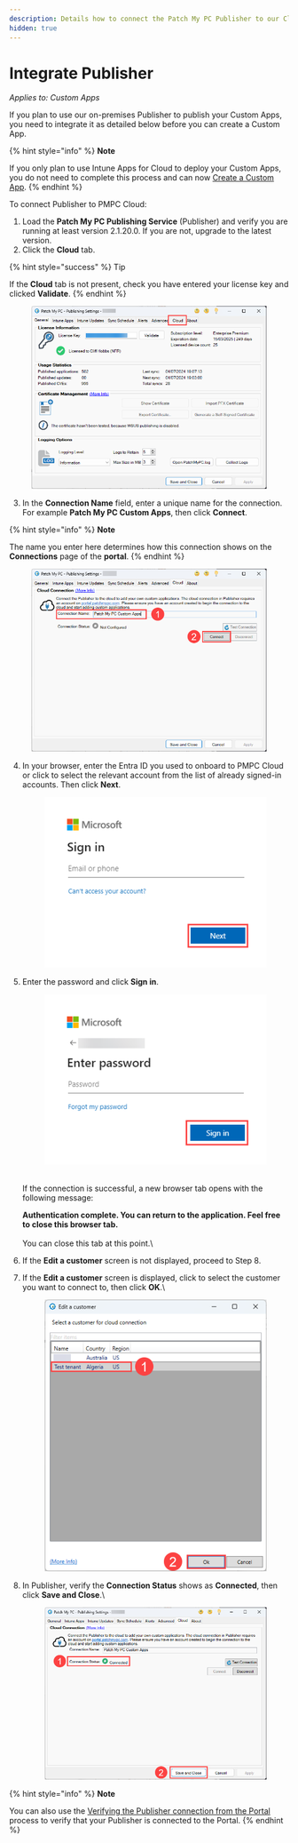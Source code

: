 ```yaml
---
description: Details how to connect the Patch My PC Publisher to our Cloud platform
hidden: true
---
```


# Integrate Publisher

_Applies to: Custom Apps_

If you plan to use our on-premises Publisher to publish your Custom Apps, you need to integrate it as detailed below before you can create a Custom App.

{% hint style="info" %}
**Note**

If you only plan to use Intune Apps for Cloud to deploy your Custom Apps, you do not need to complete this process and can now [Create a Custom App](create-a-custom-app/).
{% endhint %}

To connect Publisher to PMPC Cloud:

1. Load the **Patch My PC Publishing Service** (Publisher) and verify you are running at least version 2.1.20.0. If you are not, upgrade to the latest version.
2. Click the **Cloud** tab.

{% hint style="success" %}
Tip

If the **Cloud** tab is not present, check you have entered your license key and clicked **Validate**.
{% endhint %}

<figure><img src="../../_images/gitbook/image%20%281725%29.png" alt="&#x22;Cloud&#x22; tab of our Publisher"><figcaption></figcaption></figure>

3. In the **Connection Name** field, enter a unique name for the connection. For example **Patch My PC Custom Apps**, then click **Connect**.

{% hint style="info" %}
**Note**

The name you enter here determines how this connection shows on the **Connections** page of the **portal**.
{% endhint %}

<figure><img src="../../_images/gitbook/image%20%281726%29.png" alt="Entering a “Connection Name” and clicking “Connect”"><figcaption></figcaption></figure>

4.  In your browser, enter the Entra ID you used to onboard to PMPC Cloud or click to select the relevant account from the list of already signed-in accounts. Then click **Next**.



    <figure><img src="../../_images/gitbook/image%20%281420%29.png" alt="“Microsoft Sign in” screen"><figcaption></figcaption></figure>


5.  Enter the password and click **Sign in**.



    <figure><img src="../../_images/gitbook/image%20%281421%29.png" alt="“Enter password” screen"><figcaption></figcaption></figure>

    \
    If the connection is successful, a new browser tab opens with the following message:

    **Authentication complete. You can return to the application. Feel free to close this browser tab.**\
    \
    You can close this tab at this point.\

6. If the **Edit a customer** screen is not displayed, proceed to Step 8.
7.  If the **Edit a customer** screen is displayed, click to select the customer you want to connect to, then click **OK**.\


    <figure><img src="../../_images/gitbook/image%20%28910%29.png" alt="Selecting the relevant customer from the “Edit a customer” screen"><figcaption></figcaption></figure>


8.  In Publisher, verify the **Connection Status** shows as **Connected**, then click **Save and Close**.\


    <figure><img src="../../_images/gitbook/image%20%281728%29.png" alt="Publisher showing it’s “Connected”"><figcaption></figcaption></figure>

{% hint style="info" %}
**Note**

You can also use the [Verifying the Publisher connection from the Portal](../cloud-administration/manage-cloud-connections/verify-a-publisher-connection-from-cloud.md) process to verify that your Publisher is connected to the Portal.
{% endhint %}

